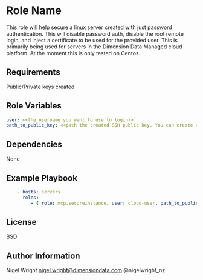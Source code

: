 Role Name
=========

This role will help secure a linux server created with just password authentication. This will disable password auth, disable the root remote login, and inject a certificate to be used for the provided user. This is primarily being used for servers in 
the Dimension Data Managed cloud platform. At the moment this is only tested on Centos.

Requirements
------------

Public/Private keys created    

Role Variables
--------------

```yaml
user: <<the username you want to use to login>>
path_to_public_key: <<path the created SSH public key. You can create a new one with the command: ssh-keygen -t rsa
```

Dependencies
------------

None

Example Playbook
----------------

```yaml
    - hosts: servers
      roles:
         - { role: mcp.secureinstance, user: cloud-user, path_to_public_key: '~/.ssh/my_pub_key.pub }
```
License
-------

BSD

Author Information
------------------

Nigel Wright
nigel.wright@dimensiondata.com
@nigelwright_nz

